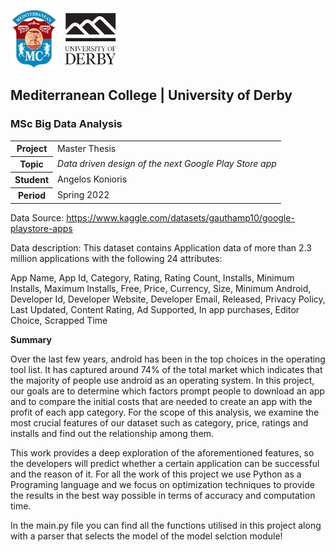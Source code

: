 ![](./img/logo_small.png)
![](./img/derby.png)

## Mediterranean College | University of Derby
### MSc Big Data Analysis

<table>
    <tr>
        <th>Project</th>
        <td>Master Thesis</td>
    </tr>
    <tr>
        <th>Topic</th>
        <td><em>Data driven design of the next Google Play Store app</em></td>
    </tr>
    <tr>
        <th>Student</th>
        <td>Angelos Konioris</td>
    </tr>
    <tr>
        <th>Period</th>
        <td>Spring 2022</td>
    </tr>
</table>

Data Source: https://www.kaggle.com/datasets/gauthamp10/google-playstore-apps

Data description: This dataset contains Application data of more than 2.3 million applications with the following 24 attributes:

App Name, App Id, Category, Rating, Rating Count, Installs, Minimum Installs, Maximum Installs, Free, Price, Currency, Size,
Minimum Android, Developer Id, Developer Website, Developer Email, Released, Privacy Policy, Last Updated, Content Rating,
Ad Supported, In app purchases, Editor Choice, Scrapped Time

**Summary**

Over the last few years, android has been in the top choices in the operating tool list. It has captured around 74% of the total market which indicates that the majority of people use android as an operating system. In this project, our goals are to determine which factors prompt people to download an app and to compare the initial costs that are needed to create an app with the profit of each app category. For the scope of this analysis, we examine the most crucial features of our dataset such as category, price, ratings and installs and find out the relationship among them.

This work provides a deep exploration of the aforementioned features, so the developers will predict whether a certain application can be successful and the reason of it. For all the work of this project we use Python as a Programing language and we focus on optimization techniques to provide the results in the best way possible in terms of accuracy and computation time.

In the main.py file you can find all the functions utilised in this project along with a parser that selects the model of the model selction module!
